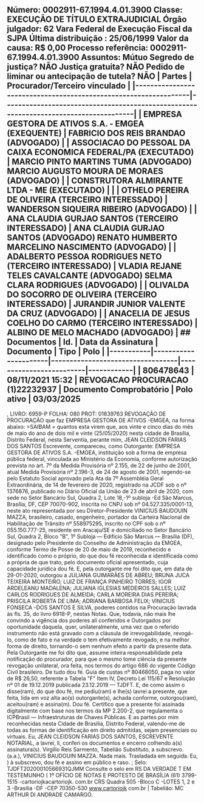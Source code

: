 ## Número: 0002911-67.1994.4.01.3900 Classe: EXECUÇÃO DE TÍTULO EXTRAJUDICIAL Órgão julgador: 62 Vara Federal de Execução Fiscal da SJPA Última distribuição : 25/06/1999 Valor da causa: R$ 0,00 Processo referência: 0002911-67.1994.4.01.3900 Assuntos: Mútuo Segredo de justiça? NÃO Justiça gratuita? NÃO Pedido de liminar ou antecipação de tutela? NÃO | Partes | Procurador/Terceiro vinculado | |-----------------------------------------------------------------|--------------------------------------------------------------------------------------| | EMPRESA GESTORA DE ATIVOS S.A. - EMGEA (EXEQUENTE) | FABRICIO DOS REIS BRANDAO (ADVOGADO) | | ASSOCIACAO DO PESSOAL DA CAIXA ECONOMICA FEDERAL/PA (EXECUTADO) | MARCIO PINTO MARTINS TUMA (ADVOGADO) MARCIO AUGUSTO MOURA DE MORAES (ADVOGADO) | | CONSTRUTORA ALMIRANTE LTDA - ME (EXECUTADO) | | | OTHELO PEREIRA DE OLIVEIRA (TERCEIRO INTERESSADO) | WANDERSON SIQUEIRA RIBEIRO (ADVOGADO) | | ANA CLAUDIA GURJAO SANTOS (TERCEIRO INTERESSADO) | ANA CLAUDIA GURJAO SANTOS (ADVOGADO) RENATO HUMBERTO MARCELINO NASCIMENTO (ADVOGADO) | | ADALBERTO PESSOA RODRIGUES NETO (TERCEIRO INTERESSADO) | VLADIA REJANE TELES CAVALCANTE (ADVOGADO) SELMA CLARA RODRIGUES (ADVOGADO) | | OLIVALDA DO SOCORRO DE OLIVEIRA (TERCEIRO INTERESSADO) | JURANDIR JUNIOR VALENTE DA CRUZ (ADVOGADO) | | ANACELIA DE JESUS COELHO DO CARMO (TERCEIRO INTERESSADO) | ALBINO DE MELO MACHADO (ADVOGADO) | ## Documentos | Id. | Data da Assinatura | Documento | Tipo | Polo | |-----------|----------------------|----------------------------------|-------------------------|------------| | 806478643 | 08/11/2021 15:32 | REVOGACAO PROCURACAO (1)22232937 | Documento Comprobatório | Polo ativo | 03/03/2025

, LIVRO: 6959-P FOLHA: 080 PROT: 01639763 REVOGAÇÃO DE PROCURAÇÃO que faz EMPRESA GESTORA DE ATIVOS -EMGEA, na forma abaixo: =SAIBAM = quantos esta virem que, aos vinte e cinco dias do mês de maio do ano de dois mil e vinte (25/05/2020) nesta cidade de Brasília, Distrito Federal, nesta Serventia, perante mim, JEAN CLEIDSON FARIAS DOS SANTOS Escrevente, compareceu, como Outorgante: EMPRESA GESTORA DE ATIVOS S.A. -EMGEA, instituição sob a forma de empresa pública federal, vinculada ao Ministério da Economia, conforme autorização prevista no art. 7º da Medida Provisória nº 2.155, de 22 de junho de 2001, atual Medida Provisória nº 2.196-3, de 24 de agosto de 2001, regendo-se pelo Estatuto Social aprovado pela Ata da 7º Assembléia Geral Extraordinária, de 14 de fevereiro de 2020, registrado na JCDF sob o nº 1376876, publicado no Diário Oficial da União de 23 de abril de 2020, com sede no Setor Bancário Sul, Quadra 2, Lote 18,-1º subloja -Ed São Marcus, Brasília, DF, CEP 70070-902, inscrita no CNPJ sob nº 04.527.335/0001-13, neste ato representada por seu Diretor-Presidente VINICIUS BAUDOUIN MAZZA, brasileiro, casado, engenheiro, portador da Carteira Nacional de Habilitação de Trânsito nº 558975295, inscrito no CPF sob o nº 055.150.777-25, residente em Aracaju/SE e domiciliado no Setor Bancário Sul, Quadra 2, Bloco "B", 1º Subloja — Edifício São Marcus — Brasilia (DF), designado pelo Presidente do Conselho de Administração da EMGEA, conforme Termo de Posse de 20 de maio de 2019, reconhecido e identificado como o próprio, do que dou fé reconhecida e identificada como a própria de que trato, pelo documento oficial apresentado, cuja capacidade jurídica dou fé. E, pela outorgante me foi dito que, em data de 29-01-2020, outorgou a JULIANA GUIMARÃES DE ABREU; BRUNA JUCA TEIXEIRA MONTEIRO; LUIZ DE FRANÇA PINHEIRO TORRES; IGOR ARDELEANU MADALENA; JULIANA IGLESIAS MEDEIROS SALLES; LUIZ CARLOS RODRIGUES DE ALMEIDA; CARLA MOREIRA DIAS PEREIRA; PRISCILA ROBERTA DE LIMA; ADRIANA BARBOSA FELIX; VINICIUS FONSECA -DOS SANTOS E SILVA, poderes contidos na Procuração lavrada às fls. 35, do livro 6918-P, nestas Notas. Que, todavia, não mais lhe convindo a vigência dos poderes ali conferidos e Outorgados por oportunidade daquela, quer, unilateralmente, uma vez que o referido instrumento não está gravado com a cláusula de irrevogabilidade, revogá-lo, como de fato e na verdade o tem efetivamente revogado, e na melhor forma de direito, tornando-o sem nenhum efeito a partir da presente data. Pela Outorgante me foi dito que, assume inteira responsabilidade pela notificação do procurador, para que o mesmo tome ciência da presente revogação unilateral, ora feita, nos termos do artigo 686 do vigente Código Civil brasileiro. De tudo dou fé. Guia de custas nº 80468050, paga no valor de R$ 26,50, referente a Tabela "F" Item IV, Decreto Lei 115/67 e Resolução nº 01 de 19.12.2019 publicada 23.12.2019 — TJDFT. E, de como assim o disse(ram), do que dou fé, me pediu(ram) e lhe(s) lavrei a presente, que feita, lida em voz alta ao(s) outorgante(s), achada conforme, outorgou(ram), aceitou(ram) e assina(m). Dou fé. Certifico que a presente foi assinada digitalmente com base nos termos da MP 2.200-2, que regulamenta o ICPBrasil — Infraestruturas de Chaves Públicas. E as partes por mim reconhecidas nesta Cidade de Brasília, Distrito Federal, valendo-me de todas as formas de identificação em direito admitidas, sejam presenciais ou virtuais. Eu, JEAN CLEIDSON FARIAS DOS SANTOS, ESCREVENTE NOTARIAL, a lavrei, li, conferi os documentos e encerro colhendo a(s) assinatura(s). Virgílio Reis Sarmento, Tabelião Substituto, a subscrevo. (a.a.), VINICIUS BAUDOUIN MAZZA. Nada mais. Trasladada em seguida. Eu, ) à subscrevo, dou fé e assino em público e raso. ; Selo: TJDFT20200010566931QJMM Consulte o selo em RS DA VERDADE T EM TESTEMUNHO ( 1º OFÍCIO DE NOTAS E PROTESTO DE BRASÍLIA (61) 3799-1515 -cartoriojkacartoriojk. com.br CRS Quadra 505 -Bloco C -LOTES 1, 2 e 3 -Brasilia -DF -CEP 70350-530 www.cartoriojk com.br | Tabelião: MC ARTHUR DI ANDRADE CAMARGO.

